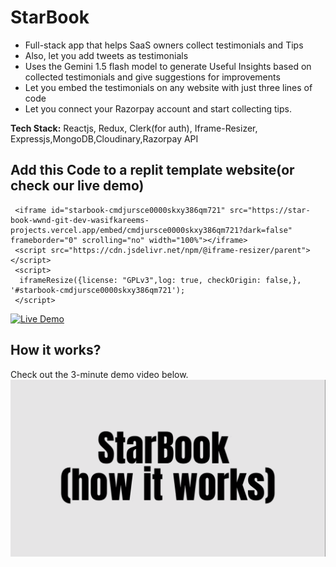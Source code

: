 # StarBook

- Full-stack app that helps SaaS owners collect testimonials and Tips
- Also, let you add tweets as testimonials
- Uses the Gemini 1.5 flash model to generate Useful Insights based on collected testimonials and
  give suggestions for improvements
- Let you embed the testimonials on any website with just three lines of code
- Let you connect your Razorpay account and start collecting tips.

**Tech Stack:** Reactjs, Redux, Clerk(for auth), Iframe-Resizer, Expressjs,MongoDB,Cloudinary,Razorpay API

## Add this Code to a replit template website(or check our live demo)

```
 <iframe id="starbook-cmdjursce0000skxy386qm721" src="https://star-book-wwnd-git-dev-wasifkareems-projects.vercel.app/embed/cmdjursce0000skxy386qm721?dark=false" frameborder="0" scrolling="no" width="100%"></iframe>
 <script src="https://cdn.jsdelivr.net/npm/@iframe-resizer/parent"></script>
 <script>
  iframeResize({license: "GPLv3",log: true, checkOrigin: false,}, '#starbook-cmdjursce0000skxy386qm721');
 </script>
```

<a href="https://codepen.io/Wasif-Kareem/pen/OJeExjy?editors=1000"
rel="noopener noreferrer"
target="_blank">
<img src="https://img.shields.io/badge/Live-Demo-brightgreen?style=for-the-badge&logo=appveyor" alt="Live Demo">
</a>

## How it works?

Check out the 3-minute demo video below.
[![My Awesome Video](client/public/assets/thumb.png)](https://www.youtube.com/watch?v=gaiyO3RZB6E)
